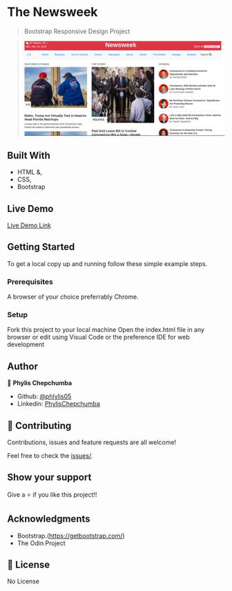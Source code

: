 
# The Newsweek 


> Bootstrap Responsive Design Project

> ![screenshot](img/11.png)

## Built With

- HTML &,
- CSS,
- Bootstrap

## Live Demo

[Live Demo Link](https://rawcdn.githack.com/Phylis05/newsweek.com/44458f27aa094d0ad6048a964a121759be097bba/index.html)

## Getting Started

To get a local copy up and running follow these simple example steps.

### Prerequisites

A browser of your choice preferrably Chrome.

### Setup

Fork this project to your local machine
Open the index.html file in any browser or edit using Visual Code or the preference IDE for web development


## Author

👤 **Phylis Chepchumba**

- Github: [@phlylis05](https://github.com/phlylis05)
- Linkedin: [PhylisChepchumba](https://linkedin.com/PhylisChepchumba)

## 🤝 Contributing

Contributions, issues and feature requests are all welcome!

Feel free to check the [issues/](https://github.com/Phylis05/newsweek.com/issues).

## Show your support

Give a ⭐️ if you like this project!!

## Acknowledgments

- Bootstrap.(https://getbootstrap.com/)
- The Odin Project 

## 📝 License

No License
